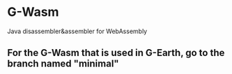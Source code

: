 # G-Wasm 
Java disassembler&assembler for WebAssembly

## For the G-Wasm that is used in G-Earth, go to the branch named "minimal"
